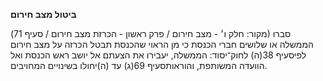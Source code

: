 **ביטול מצב חירום**

(מקור: חלק ו׳ - מצב חירום / פרק ראשון - הכרזת מצב חירום / סעיף 71)
סברו הממשלה או שלושים חברי הכנסת כי מן הראוי שהכנסת תבטל הכרזה על מצב חירום לפיסעיף 38(ה) לחוק־יסוד: הממשלה, יעבירו את הצעתם אל יושב ראש הכנסת ואל הוועדה המשותפת, והוראותסעיף 69(ג) עד (ה)יחולו בשינויים המחויבים.
